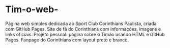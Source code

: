 # Tim-o-web-
Página web simples dedicada ao Sport Club Corinthians Paulista, criada com GitHub Pages.  Site de fã do Corinthians com informações, imagens e links oficiais.  Projeto pessoal: página sobre o Timão usando HTML e GitHub Pages.  Fanpage do Corinthians com layout preto e branco.
